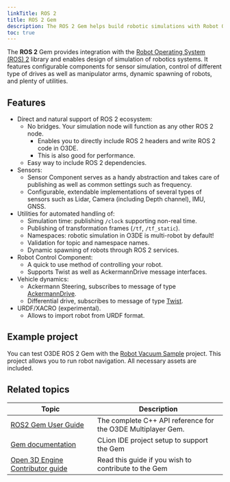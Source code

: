 ```yaml
---
linkTitle: ROS 2
title: ROS 2 Gem
description: The ROS 2 Gem helps build robotic simulations with Robot Operating System (ROS) 2 in Open 3D Engine (O3DE).
toc: true
---
```


<!-- # O3DE ROS2 Gem -->

The **ROS 2** Gem provides integration with the [Robot Operating System (ROS) 2](https://docs.ros.org/en/rolling/index.html) library and enables design of simulation of robotics systems.
It features configurable components for sensor simulation, control of different type of drives as well as manipulator arms,
dynamic spawning of robots, and plenty of utilities.

## Features

* Direct and natural support of ROS 2 ecosystem:
    * No bridges. Your simulation node will function as any other ROS 2 node.
        * Enables you to directly include ROS 2 headers and write ROS 2 code in O3DE.
        * This is also good for performance.
    * Easy way to include ROS 2 dependencies.
* Sensors:
    * Sensor Component serves as a handy abstraction and takes care of publishing as well as common settings such as frequency. 
    * Configurable, extendable implementations of several types of sensors such as Lidar, Camera (including Depth channel), IMU, GNSS.
* Utilities for automated handling of:
    * Simulation time: publishing `/clock` supporting non-real time.
    * Publishing of transformation frames (`/tf`, `/tf_static`).
    * Namespaces: robotic simulation in O3DE is multi-robot by default!
    * Validation for topic and namespace names.
    * Dynamic spawning of robots through ROS 2 services.
* Robot Control Component:
    * A quick to use method of controlling your robot.
    * Supports Twist as well as AckermannDrive message interfaces.
* Vehicle dynamics: 
    * Ackermann Steering, subscribes to message of type [AckermannDrive](http://docs.ros.org/en/api/ackermann_msgs/html/msg/AckermannDrive.html).
    * Differential drive, subscribes to message of type [Twist](http://docs.ros.org/en/noetic/api/geometry_msgs/html/msg/Twist.html).
* URDF/XACRO (experimental).
    * Allows to import robot from URDF format. 

## Example project

You can test O3DE ROS 2 Gem with the [Robot Vacuum Sample](https://github.com/o3de/RobotVacuumSample) project. This project allows you to run robot navigation. All necessary assets are included.

## Related topics

| Topic                                                                                                                  | Description                                                  |
|------------------------------------------------------------------------------------------------------------------------|--------------------------------------------------------------|
| [ROS2 Gem User Guide](ros2-gem-user-guide.md)                                                                          | The complete C++ API reference for the O3DE Multiplayer Gem. |
| [Gem documentation](https://github.com/o3de/o3de-extras/blob/development/Gems/ROS2/docs/guides/development_in_clion.md)| CLion IDE project setup to support the Gem                   |
| [Open 3D Engine Contributor guide](/docs/contributing)                                                                 | Read this guide if you wish to contribute to the Gem         |
